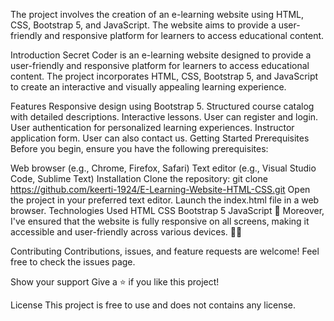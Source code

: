 The project involves the creation of an e-learning website using HTML, CSS, Bootstrap 5, and JavaScript. The website aims to provide a user-friendly and responsive platform for learners to access educational content.

Introduction
Secret Coder is an e-learning website designed to provide a user-friendly and responsive platform for learners to access educational content. The project incorporates HTML, CSS, Bootstrap 5, and JavaScript to create an interactive and visually appealing learning experience.

Features
Responsive design using Bootstrap 5.
Structured course catalog with detailed descriptions.
Interactive lessons.
User can register and login.
User authentication for personalized learning experiences.
Instructor application form.
User can also contact us.
Getting Started
Prerequisites
Before you begin, ensure you have the following prerequisites:

Web browser (e.g., Chrome, Firefox, Safari)
Text editor (e.g., Visual Studio Code, Sublime Text)
Installation
Clone the repository:
git clone https://github.com/keerti-1924/E-Learning-Website-HTML-CSS.git
Open the project in your preferred text editor.
Launch the index.html file in a web browser.
Technologies Used
HTML
CSS
Bootstrap 5
JavaScript
📱 Moreover, I've ensured that the website is fully responsive on all screens, making it accessible and user-friendly across various devices. 📱💡

Contributing
Contributions, issues, and feature requests are welcome! Feel free to check the issues page.

Show your support
Give a ⭐️ if you like this project!

License
This project is free to use and does not contains any license.
